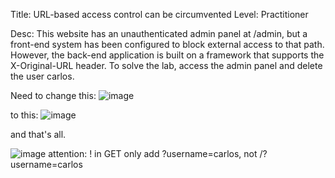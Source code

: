 Title: URL-based access control can be circumvented
Level: Practitioner

Desc:  This website has an unauthenticated admin panel at /admin, but a front-end system has been configured to block external access to that path. 
However, the back-end application is built on a framework that supports the X-Original-URL header.
To solve the lab, access the admin panel and delete the user carlos. 

Need to change this:
![image](https://github.com/user-attachments/assets/5053ba36-fc4d-40e0-baec-75eb36b18c1f)

to this:
![image](https://github.com/user-attachments/assets/aa6a31fd-37f1-420a-860c-f8a2f57c91c2)

and that's all.

![image](https://github.com/user-attachments/assets/db451f80-1fbb-4831-803c-6bbbe1939e56)
attention: ! in GET only add ?username=carlos, not /?username=carlos
